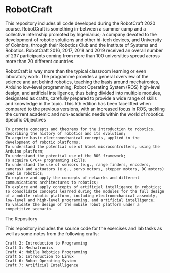 # RobotCraft
This repository includes all code developed during the RobotCraft 2020 course. RobotCraft is something in-between a summer camp and a collective internship promoted by Ingeniarius; a company devoted to the development of robotic solutions and other hi-tech devices, and University of Coimbra, through their Robotics Club and the Institute of Systems and Robotics. RobotCraft 2016, 2017, 2018 and 2019 received an overall number of 237 participants coming from more than 100 universities spread across more than 20 different countries.

RobotCraft is way more than the typical classroom learning or even laboratory work. The programme provides a general overview of the science and art behind robotics, teaching the basis around mechatronics, Arduino low-level programming, Robot Operating System (ROS) high-level design, and artificial intelligence, thus being divided into multiple modules, designated as crafts, carefully prepared to provide a wide range of skills and knowledge in the topic. This 5th edition has been facelifted when compared to the previous versions, with an increased focus in ROS, tackling the current academic and non-academic needs within the world of robotics.
Specific Objectives

    To promote concepts and theorems for the introduction to robotics, describing the history of robotics and its evolution;
    To acquire basic electromechanical concepts, applied in the development of robotic platforms;
    To understand the potential use of Atmel microcontrollers, using the Arduino platform;
    To understand the potential use of the ROS framework;
    To acquire C/C++ programming skills;
    To understand the use of sensors (e.g., range finders, encoders, cameras) and actuators (e.g., servo motors, stepper motors, DC motors) used in robotics;
    To explore and apply the concepts of networks and different communications architectures to robotics;
    To explore and apply concepts of artificial intelligence in robotics;
    To consolidate concepts learned during the modules for the full design of a mobile robotic platform, including electromechanical assembly, low-level and high-level programming, and artificial intelligence;
    To validate the design of the mobile robot platform under a competitive scenario.

The Repository

This repository includes the source code for the exercises and lab tasks as well as some notes from the following crafts:

    Craft 2: Introduction to Programming
    Craft 3: Mechatronics
    Craft 4: Mobile Robotics Programming
    Craft 5: Introduction to Linux
    Craft 6: Robot Operating System
    Craft 7: Artificial Intelligence
